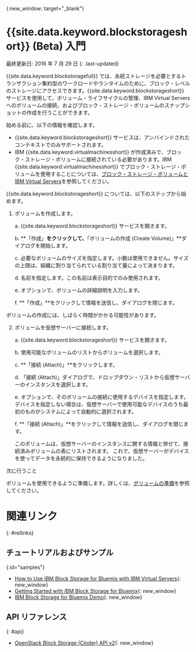 {:new_window: target="_blank"} 

# {{site.data.keyword.blockstorageshort}} (Beta) 入門

最終更新日: 2016 年 7 月 29 日
{: .last-updated}

{{site.data.keyword.blockstoragefull}} では、永続ストレージを必要とするトランザクション集約型のワークロードやランタイムのために、ブロック・レベルのストレージにアクセスできます。{{site.data.keyword.blockstorageshort}} サービスを使用して、ボリューム・ライフサイクルの管理、IBM Virtual Servers へのボリュームの接続、およびブロック・ストレージ・ボリュームのスナップショットの作成を行うことができます。

始める前に、以下の情報を確認します。

* {{site.data.keyword.blockstorageshort}} サービスは、アンバインドされたコンテキストでのみサポートされます。 
* IBM {{site.data.keyword.virtualmachinesshort}} が作成済みで、ブロック・ストレージ・ボリュームに接続されている必要があります。IBM {{site.data.keyword.virtualmachinesshort}} でブロック・ストレージ・ボリュームを使用することについては、[ブロック・ストレージ・ボリュームと IBM Virtual Servers](../../virtualmachines/vm_create.html#storage_BS)を参照してください。 

{{site.data.keyword.blockstorageshort}} については、以下のステップから始めます。

1. ボリュームを作成します。
   
   a. {{site.data.keyword.blockstorageshort}} サービスを開きます。

   b. **「作成」**をクリックして、**「ボリュームの作成 (Create Volume)」**ダイアログを開始します。

   c.	必要なボリュームのサイズを指定します。小数は使用できません。サイズの上限は、組織に割り当てられている割り当て量によって決まります。
   
   d.	名前を指定します。この名前は表示目的でのみ使用されます。
   
   e.	オプションで、ボリュームの詳細説明を入力します。
   
   f.	**「作成」**をクリックして情報を送信し、ダイアログを閉じます。

  ボリュームの作成には、しばらく時間がかかる可能性があります。

2. ボリュームを仮想サーバーに接続します。

   a. {{site.data.keyword.blockstorageshort}} サービスを開きます。
   
   b. 使用可能なボリュームのリストからボリュームを選択します。
   
   c.	**「接続 (Attach)」**をクリックします。
   
   d.	「接続 (Attach)」ダイアログで、ドロップダウン・リストから仮想サーバーのインスタンスを選択します。 
   
   e.	オプションで、そのボリュームの接続に使用するデバイスを指定します。デバイスを指定しない場合は、仮想サーバーで使用可能なデバイスのうち最初のものがシステムによって自動的に選択されます。
   
   f.	**「接続 (Attach)」**をクリックして情報を送信し、ダイアログを閉じます。
   
   このボリュームは、仮想サーバーのインスタンスに関する情報と併せて、接続済みボリュームの表にリストされます。
これで、仮想サーバーがデバイスを使ってデータを永続的に保持できるようになりました。 
 
次に行うこと

ボリュームを使用できるように準備します。詳しくは、[ボリュームの準備](../BlockStorage/blockstorage_preparingvolume.html)を参照してください。

# 関連リンク
{: #rellinks}

## チュートリアルおよびサンプル
{:id="samples"}

* [How to Use IBM Block Storage for Bluemix with IBM Virtual Servers](https://developer.ibm.com/bluemix/2016/02/24/use-block-storage-for-bluemix-with-virtual-servers/){: new_window}
* [Getting Started with IBM Block Storage for Bluemix](https://developer.ibm.com/bluemix/2016/02/15/getting-started-with-block-storage/){: new_window}
* [IBM Block Storage for Bluemix Demo](https://www.youtube.com/watch?v=3gCIHYKU1rE&list=PLzpeuWUENMK2d3L5qCITo2GQEt-7r0oqm&index=45){: new_window}

## API リファレンス
{: #api}
* [OpenStack Block Storage (Cinder) API v2](http://developer.openstack.org/api-ref-blockstorage-v2.html){: new_window}

